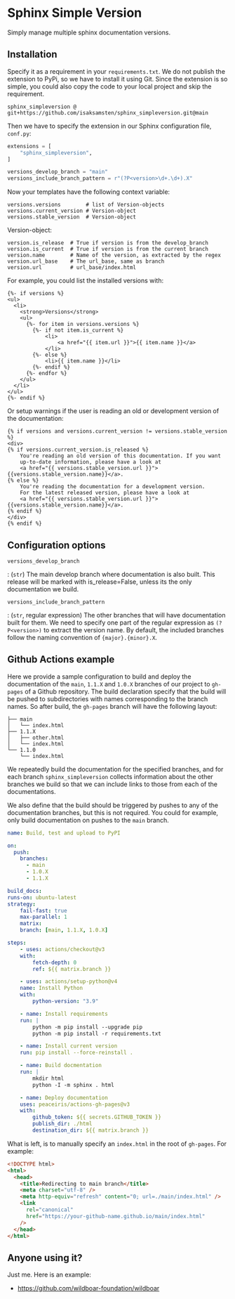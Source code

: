 # Sphinx Simple Version

Simply manage multiple sphinx documentation versions.

## Installation

Specify it as a requirement in your `requirements.txt`. We do not publish the
extension to PyPi, so we have to install it using Git. Since the extension is so
simple, you could also copy the code to your local project and skip the
requirement.

```
sphinx_simpleversion @ git+https://github.com/isaksamsten/sphinx_simpleversion.git@main
```

Then we have to specify the extension in our Sphinx configuration file,
`conf.py`:

```python
extensions = [
    "sphinx_simpleversion",
]

versions_develop_branch = "main"
versions_include_branch_pattern = r"(?P<version>\d+.\d+).X"
```

Now your templates have the following context variable:

```
versions.versions        # list of Version-objects
versions.current_version # Version-object
versions.stable_version  # Version-object
```

Version-object:

```
version.is_release  # True if version is from the develop_branch
version.is_current  # True if version is from the current branch
version.name        # Name of the version, as extracted by the regex
version.url_base    # The url_base, same as branch
version.url         # url_base/index.html
```

For example, you could list the installed versions with:

```jinja
{%- if versions %}
<ul>
  <li>
    <strong>Versions</strong>
    <ul>
      {%- for item in versions.versions %}
        {%- if not item.is_current %}
            <li>
                <a href="{{ item.url }}">{{ item.name }}</a>
            </li>
        {%- else %}
            <li>{{ item.name }}</li>
        {%- endif %}
      {%- endfor %}
    </ul>
  </li>
</ul>
{%- endif %}
```

Or setup warnings if the user is reading an old or development version of the
documentation:

```jinja
{% if versions and versions.current_version != versions.stable_version %}
<div>
{% if versions.current_version.is_released %}
    You're reading an old version of this documentation. If you want
    up-to-date information, please have a look at
    <a href="{{ versions.stable_version.url }}">{{versions.stable_version.name}}</a>.
{% else %}
    You're reading the documentation for a development version.
    For the latest released version, please have a look at
    <a href="{{ versions.stable_version.url }}">{{versions.stable_version.name}}</a>.
{% endif %}
</div>
{% endif %}
```

## Configuration options

`versions_develop_branch`

: (`str`) The main develop branch where documentation is also built. This
release will be marked with is_release=False, unless its the only documentation
we build.

`versions_include_branch_pattern`

: (`str`, regular expression) The other branches that will have documentation
built for them. We need to specify one part of the regular expression as
`(?P<version>)` to extract the version name. By default, the included branches
follow the naming convention of `{major}.{minor}.X`.

## Github Actions example

Here we provide a sample configuration to build and deploy the documentation of
the `main`, `1.1.X` and `1.0.X` branches of our project to `gh-pages` of a
Github repository. The build declaration specify that the build will be pushed
to subdirectories with names corresponding to the branch names. So after build,
the `gh-pages` branch will have the following layout:

```
├── main
│   └── index.html
├── 1.1.X
│   ├── other.html
│   └── index.html
└── 1.1.0
    └── index.html
```

We repeatedly build the documentation for the specified branches, and for each
branch `sphinx_simpleversion` collects information about the other branches we
build so that we can include links to those from each of the documentations.

We also define that the build should be triggered by pushes to any of the
documentation branches, but this is not required. You could for example, only
build documentation on pushes to the `main` branch.

```yaml
name: Build, test and upload to PyPI

on:
  push:
    branches:
      - main
      - 1.0.X
      - 1.1.X

build_docs:
runs-on: ubuntu-latest
strategy:
    fail-fast: true
    max-parallel: 1
    matrix:
    branch: [main, 1.1.X, 1.0.X]

steps:
    - uses: actions/checkout@v3
    with:
        fetch-depth: 0
        ref: ${{ matrix.branch }}

    - uses: actions/setup-python@v4
    name: Install Python
    with:
        python-version: "3.9"

    - name: Install requirements
    run: |
        python -m pip install --upgrade pip
        python -m pip install -r requirements.txt

    - name: Install current version
    run: pip install --force-reinstall .

    - name: Build docmentation
    run: |
        mkdir html
        python -I -m sphinx . html

    - name: Deploy documentation
    uses: peaceiris/actions-gh-pages@v3
    with:
        github_token: ${{ secrets.GITHUB_TOKEN }}
        publish_dir: ./html
        destination_dir: ${{ matrix.branch }}
```

What is left, is to manually specify an `index.html` in the root of `gh-pages`.
For example:

```html
<!DOCTYPE html>
<html>
  <head>
    <title>Redirecting to main branch</title>
    <meta charset="utf-8" />
    <meta http-equiv="refresh" content="0; url=./main/index.html" />
    <link
      rel="canonical"
      href="https://your-github-name.github.io/main/index.html"
    />
  </head>
</html>
```

## Anyone using it?

Just me. Here is an example:

- https://github.com/wildboar-foundation/wildboar
